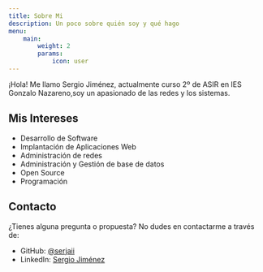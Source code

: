 ```yaml
---
title: Sobre Mi
description: Un poco sobre quién soy y qué hago
menu:
    main:
        weight: 2
        params:
            icon: user
---
```


¡Hola! Me llamo Sergio Jiménez, actualmente curso 2º de ASIR en IES Gonzalo Nazareno,soy un apasionado de las redes y los sistemas.

## Mis Intereses

- Desarrollo de Software
- Implantación de Aplicaciones Web
- Administración de redes
- Administración y Gestión de base de datos
- Open Source
- Programación

## Contacto

¿Tienes alguna pregunta o propuesta? No dudes en contactarme a través de:
- GitHub: [@serjaii](https://github.com/serjaii)
- LinkedIn: [Sergio Jiménez](www.linkedin.com/in/serjaii)